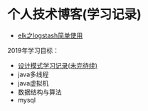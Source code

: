 # 个人技术博客(学习记录)

* [elk之logstash简单使用](https://github.com/lucky-zhao/blog/tree/master/20190527)

2019年学习目标：
* [设计模式学习记录(未完待续)](https://github.com/lucky-zhao/blog/tree/master/20190610)
* java多线程
* java虚拟机
* 数据结构与算法
* mysql
